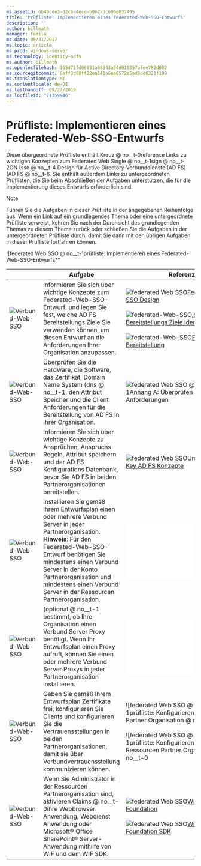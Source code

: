 ```yaml
---
ms.assetid: 6b49cde3-d2cb-4ece-b9b7-dc600e037495
title: 'Prüfliste: Implementieren eines Federated-Web-SSO-Entwurfs'
description: ''
author: billmath
manager: femila
ms.date: 05/31/2017
ms.topic: article
ms.prod: windows-server
ms.technology: identity-adfs
ms.author: billmath
ms.openlocfilehash: 165471fd06031a68343a54d019357afee782d082
ms.sourcegitcommit: 6aff3d88ff22ea141a6ea6572a5ad8dd6321f199
ms.translationtype: MT
ms.contentlocale: de-DE
ms.lasthandoff: 09/27/2019
ms.locfileid: "71359946"
---
```

# <a name="checklist-implementing-a-federated-web-sso-design"></a>Prüfliste: Implementieren eines Federated-Web-SSO-Entwurfs

Diese übergeordnete Prüfliste enthält Kreuz @ no__t-0reference Links zu wichtigen Konzepten zum Federated Web Single @ no__t-1sign @ no__t-2ON \(sso @ no__t-4 Design für Active Directory-Verbunddienste (AD FS) \(AD FS @ no__t-6. Sie enthält außerdem Links zu untergeordneten Prüflisten, die Sie beim Abschließen der Aufgaben unterstützen, die für die Implementierung dieses Entwurfs erforderlich sind.  
  
> [!NOTE]  
> Führen Sie die Aufgaben in dieser Prüfliste in der angegebenen Reihenfolge aus. Wenn ein Link auf ein grundlegendes Thema oder eine untergeordnete Prüfliste verweist, kehren Sie nach der Durchsicht des grundlegenden Themas zu diesem Thema zurück oder schließen Sie die Aufgaben in der untergeordneten Prüfliste durch, damit Sie dann mit den übrigen Aufgaben in dieser Prüfliste fortfahren können.  
  
![federated Web SSO @ no__t-1prüfliste: Implementieren eines Federated-Web-SSO-Entwurfs**  
  
||Aufgabe|Referenz|  
|-|--------|-------------|  
|![Verbund-Web-SSO](media/icon_checkboxo.gif)|Informieren Sie sich über wichtige Konzepte zum Federated-Web-SSO-Entwurf, und legen Sie fest, welche AD FS Bereitstellungs Ziele Sie verwenden können, um diesen Entwurf an die Anforderungen Ihrer Organisation anzupassen.|![federated Web SSO](media/faa393df-4856-4431-9eda-4f4e5be72a90.gif)[Federated Web SSO Design](https://technet.microsoft.com/library/dd807050.aspx)<br /><br />![federated-Web-SSO,](media/faa393df-4856-4431-9eda-4f4e5be72a90.gif)[das Ihre AD FS Bereitstellungs Ziele identifiziert](https://technet.microsoft.com/library/dd807053.aspx)<br /><br />![federated-Web-SSO](media/faa393df-4856-4431-9eda-4f4e5be72a90.gif)[Planen der Bereitstellung](https://technet.microsoft.com/library/dd807083.aspx)|  
|![Verbund-Web-SSO](media/icon_checkboxo.gif)|Überprüfen Sie die Hardware, die Software, das Zertifikat, Domain Name System \(dns @ no__t-1, den Attribut Speicher und die Client Anforderungen für die Bereitstellung von AD FS in Ihrer Organisation.|![federated Web SSO @ no__t-1Anhang A: Überprüfen der AD FS-Anforderungen](https://technet.microsoft.com/library/ff678034.aspx)|  
|![Verbund-Web-SSO](media/icon_checkboxo.gif)|Informieren Sie sich über wichtige Konzepte zu Ansprüchen, Anspruchs Regeln, Attribut speichern und der AD FS Konfigurations Datenbank, bevor Sie AD FS in beiden Partnerorganisationen bereitstellen.|![federated Web SSO](media/faa393df-4856-4431-9eda-4f4e5be72a90.gif)[Understanding Key AD FS Konzepte](../../ad-fs/technical-reference/Understanding-Key-AD-FS-Concepts.md)|  
|![Verbund-Web-SSO](media/icon_checkboxo.gif)|Installieren Sie gemäß Ihrem Entwurfsplan einen oder mehrere Verbund Server in jeder Partnerorganisation. **Hinweis**: Für den Federated-Web-SSO-Entwurf benötigen Sie mindestens einen Verbund Server in der Konto Partnerorganisation und mindestens einen Verbund Server in der Ressourcen Partnerorganisation.|![federated Web SSO @ no__t-1prüfliste: Einrichten eines Verbundservers](Checklist--Setting-Up-a-Federation-Server.md)|  
|![Verbund-Web-SSO](media/icon_checkboxo.gif)|\(optional @ no__t-1 bestimmt, ob Ihre Organisation einen Verbund Server Proxy benötigt. Wenn Ihr Entwurfsplan einen Proxy aufruft, können Sie einen oder mehrere Verbund Server Proxys in jeder Partnerorganisation installieren.|![federated Web SSO @ no__t-1prüfliste: Einrichten eines Verbundserverproxys](Checklist--Setting-Up-a-Federation-Server-Proxy.md)|  
|![Verbund-Web-SSO](media/icon_checkboxo.gif)|Geben Sie gemäß Ihrem Entwurfsplan Zertifikate frei, konfigurieren Sie Clients und konfigurieren Sie die Vertrauensstellungen in beiden Partnerorganisationen, damit sie über Verbundvertrauensstellung kommunizieren können.|![federated Web SSO @ no__t-1prüfliste: Konfigurieren der Konto Partner Organisation @ no__t-0<br /><br />![federated Web SSO @ no__t-1prüfliste: Konfigurieren der Ressourcen Partner Organisation @ no__t-0|  
|![Verbund-Web-SSO](media/icon_checkboxo.gif)|Wenn Sie Administrator in der Ressourcen Partnerorganisation sind, aktivieren Claims @ no__t-0ihre Webbrowser Anwendung, Webdienst Anwendung oder Microsoft® Office SharePoint® Server-Anwendung mithilfe von WIF und dem WIF SDK.|![federated Web SSO](media/faa393df-4856-4431-9eda-4f4e5be72a90.gif)[Windows Identity Foundation](https://go.microsoft.com/fwlink/?LinkId=122266)<br /><br />![federated Web SSO](media/faa393df-4856-4431-9eda-4f4e5be72a90.gif)[Windows Identity Foundation SDK](https://go.microsoft.com/fwlink/?LinkId=122266)|  
